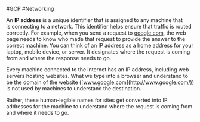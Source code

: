 #GCP #Networking 

An **IP address** is a unique identifier that is assigned to any machine that is connecting to a network. This identifier helps ensure that traffic is routed correctly. For example, when you send a request to [google.com](http://google.com/), the web page needs to know who made that request to provide the answer to the correct machine. You can think of an IP address as a home address for your laptop, mobile device, or server. It designates where the request is coming from and where the response needs to go.

Every machine connected to the internet has an IP address, including web servers hosting websites. What we type into a browser and understand to be the domain of the website ([www.google.com](http://www.google.com/)) is not used by machines to understand the destination. 

Rather, these human-legible names for sites get converted into IP addresses for the machine to understand where the request is coming from and where it needs to go.